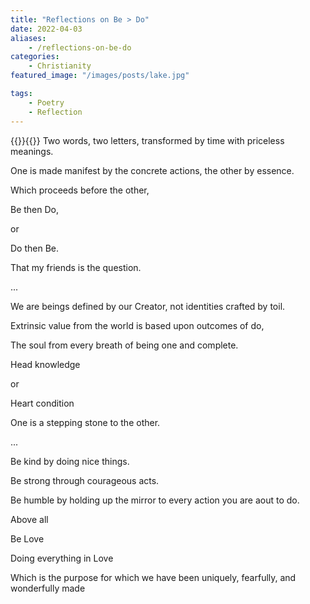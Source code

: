 ```yaml
---
title: "Reflections on Be > Do"
date: 2022-04-03
aliases: 
    - /reflections-on-be-do
categories:
    - Christianity
featured_image: "/images/posts/lake.jpg"

tags:
    - Poetry
    - Reflection
---
```

{{<featuredimage>}}{{</featuredimage>}}
Two words, two letters, transformed by time with priceless meanings.

One is made manifest by the concrete actions, the other by essence.<!--more-->

Which proceeds before the other, 

Be then Do, 

or 

Do then Be. 

That my friends is the question.

...
 


We are beings defined by our Creator, not identities crafted by toil.

Extrinsic value from the world is based upon outcomes of do, 

The soul from every breath of being one and complete.

Head knowledge 

or 

Heart condition

One is a stepping stone to the other.

...



Be kind by doing nice things.

Be strong through courageous acts.

Be humble by holding up the mirror to every action you are aout to do.

Above all

Be Love

Doing everything in Love 

Which is the purpose for which we have been uniquely, fearfully, and wonderfully made
